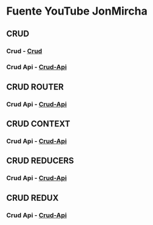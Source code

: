 # Fuente YouTube JonMircha

## CRUD <!--*🔻CRUD -->

### Crud - [Crud](https://www.youtube.com/watch?v=b-PcWvzf9Xs&list=PLvq-jIkSeTUZ5XcUw8fJPTBKEHEKPMTKk&index=32)

### Crud Api - [Crud-Api](https://www.youtube.com/watch?v=TDGzE1BrV5A&list=PLvq-jIkSeTUZ5XcUw8fJPTBKEHEKPMTKk&index=36)

## CRUD ROUTER <!--*🔻CRUD ROUTER -->

### Crud Api - [Crud-Api](https://www.youtube.com/watch?v=4udfd0og2Aw&list=PLvq-jIkSeTUZ5XcUw8fJPTBKEHEKPMTKk&index=70)

## CRUD CONTEXT <!--*🔻CRUD CONTEXT -->

### Crud Api - [Crud-Api](https://www.youtube.com/watch?v=3z0pQVxHSgQ&list=PLvq-jIkSeTUZ5XcUw8fJPTBKEHEKPMTKk&index=87)

## CRUD REDUCERS <!--*🔻CRUD REDUCERS -->

### Crud Api - [Crud-Api](https://www.youtube.com/watch?v=rDbrOUNEG9s&list=PLvq-jIkSeTUZ5XcUw8fJPTBKEHEKPMTKk&index=97)

## CRUD REDUX <!--*🔻CRUD REDUX -->

### Crud Api - [Crud-Api](https://www.youtube.com/watch?v=qz3R3T5Igs0&list=PLvq-jIkSeTUZ5XcUw8fJPTBKEHEKPMTKk&index=104)
